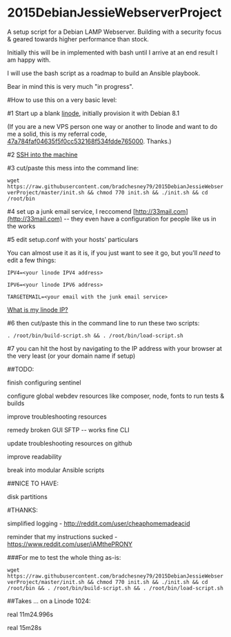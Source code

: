 # 2015DebianJessieWebserverProject
A setup script for a Debian LAMP Webserver.
Building with a security focus & geared towards higher performance than stock.


Initially this will be in implemented with bash until I arrive at an end result I am happy with.

I will use the bash script as a roadmap to build an Ansible playbook.

Bear in mind this is very much "in progress".

#How to use this on a very basic level:

\#1 Start up a blank [linode](https://www.linode.com/docs/getting-started), initially provision it with Debian 8.1

(If you are a new VPS person one way or another to linode and want to do me a solid, this is my referral code, [47a784faf04635f5f0cc532168f534fdde765000](https://www.linode.com/?r=47a784faf04635f5f0cc532168f534fdde765000). Thanks.)

\#2 [SSH into the machine](https://www.linode.com/docs/getting-started#logging-in-for-the-first-time)

\#3 cut/paste this mess into the command line:

`wget https://raw.githubusercontent.com/bradchesney79/2015DebianJessieWebserverProject/master/init.sh && chmod 770 init.sh && ./init.sh && cd /root/bin`

\#4 set up a junk email service, I reccomend [http://33mail.com](http://33mail.com) -- they even have a configuration for people like us in the works

\#5 edit setup.conf with your hosts' particulars

You can almost use it as it is, if you just want to see it go, but you'll _need_ to edit a few things:

`IPV4=<your linode IPV4 address>`

`IPV6=<your linode IPV6 address>`

`TARGETEMAIL=<your email with the junk email service>`

[What is my linode IP?](https://www.linode.com/docs/getting-started#finding-the-ip-address)

\#6 then cut/paste this in the command line to run these two scripts:

`. /root/bin/build-script.sh && . /root/bin/load-script.sh`

\#7 you can hit the host by navigating to the IP address with your browser at the very least (or your domain name if setup)

##TODO:

finish configuring sentinel

configure global webdev resources like composer, node, fonts to run tests & builds

improve troubleshooting resources

remedy broken GUI SFTP -- works fine CLI

update troubleshooting resources on github

improve readability

break into modular Ansible scripts


##NICE TO HAVE:

disk partitions

#THANKS:

simplified logging - http://reddit.com/user/cheaphomemadeacid

reminder that my instructions sucked - https://www.reddit.com/user/iAMthePRONY


###For me to test the whole thing as-is:

`wget https://raw.githubusercontent.com/bradchesney79/2015DebianJessieWebserverProject/master/init.sh && chmod 770 init.sh && ./init.sh && cd /root/bin && . /root/bin/build-script.sh && . /root/bin/load-script.sh`


##Takes ... on a Linode 1024:

real   11m24.996s

real   15m28s 
